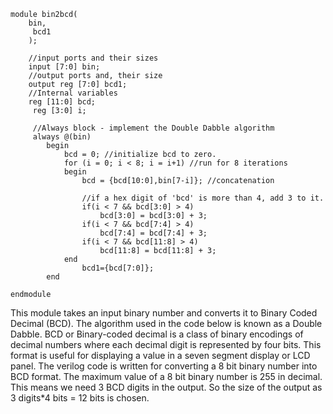 ```
module bin2bcd(
    bin,
     bcd1
    );

    //input ports and their sizes
    input [7:0] bin;
    //output ports and, their size
    output reg [7:0] bcd1;
    //Internal variables
    reg [11:0] bcd; 
     reg [3:0] i;   
     
     //Always block - implement the Double Dabble algorithm
     always @(bin)
        begin
            bcd = 0; //initialize bcd to zero.
            for (i = 0; i < 8; i = i+1) //run for 8 iterations
            begin
                bcd = {bcd[10:0],bin[7-i]}; //concatenation
                    
                //if a hex digit of 'bcd' is more than 4, add 3 to it.  
                if(i < 7 && bcd[3:0] > 4) 
                    bcd[3:0] = bcd[3:0] + 3;
                if(i < 7 && bcd[7:4] > 4)
                    bcd[7:4] = bcd[7:4] + 3;
                if(i < 7 && bcd[11:8] > 4)
                    bcd[11:8] = bcd[11:8] + 3;  
            end
				bcd1={bcd[7:0]};
        end     
                
endmodule
```
This module takes an input binary number and converts it to Binary Coded Decimal (BCD). The algorithm used in the code below is known as a Double Dabble. BCD or Binary-coded decimal is a class of binary encodings of decimal numbers where each decimal digit is represented by four bits. This format is useful for displaying a value in a seven segment display or LCD panel. The verilog code is written for converting a 8 bit binary number into BCD format. The maximum value of a 8 bit binary number is 255 in decimal. This means we need 3 BCD digits in the output. So the size of the output as 3 digits*4 bits = 12 bits is chosen.
